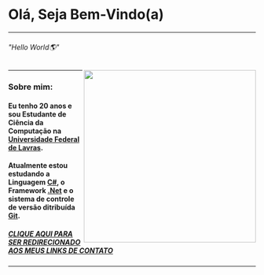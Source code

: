 # Olá, Seja Bem-Vindo(a)
---
###### "Hello World🌎"
  
<img align="right" src="https://baltaio.blob.core.windows.net/static/images/dark/home-hero-illustration.svg" width="350"/>
  
---
### Sobre mim:

#### Eu tenho 20 anos e sou Estudante de Ciência da Computação na [Universidade Federal de Lavras](https://ufla.br/).

#### Atualmente estou estudando a Linguagem [C#](https://docs.microsoft.com/pt-br/dotnet/csharp/), o Framework [.Net](https://dotnet.microsoft.com/) e o sistema de controle de versão ditribuída [Git](https://git-scm.com/).
  
##### [CLIQUE AQUI PARA SER REDIRECIONADO AOS MEUS LINKS DE CONTATO](https://linktr.ee/david.jc.br)
---
